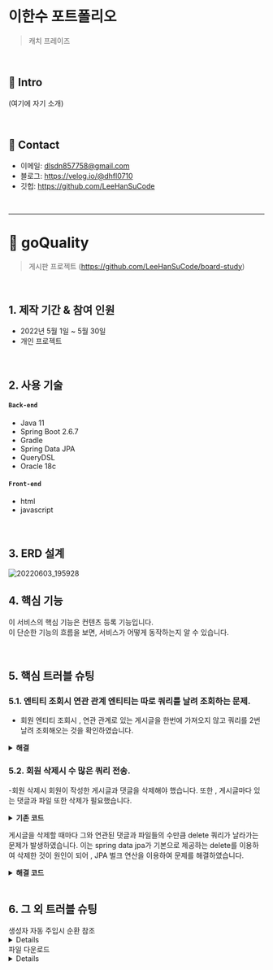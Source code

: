 # 이한수 포트폴리오
>캐치 프레이즈

</br>

## :pushpin: Intro
(여기에 자기 소개)

</br>

## :pushpin: Contact
- 이메일: dlsdn857758@gmail.com
- 블로그: https://velog.io/@dhfl0710
- 깃헙: https://github.com/LeeHanSuCode

</br>

--------------------------------------------------------------
# :pushpin: goQuality
>게시판 프로젝트 
>(https://github.com/LeeHanSuCode/board-study) 

</br>

## 1. 제작 기간 & 참여 인원
- 2022년 5월 1일 ~ 5월 30일
- 개인 프로젝트

</br>

## 2. 사용 기술
#### `Back-end`
  - Java 11
  - Spring Boot 2.6.7
  - Gradle
  - Spring Data JPA
  - QueryDSL
  - Oracle 18c
  
#### `Front-end`
  - html
  - javascript
</br>

## 3. ERD 설계
![20220603_195928](https://user-images.githubusercontent.com/101684811/171841579-972eac4f-430b-44fd-b017-6a82828b6ca1.png)


## 4. 핵심 기능
이 서비스의 핵심 기능은 컨텐츠 등록 기능입니다.  
이 단순한 기능의 흐름을 보면, 서비스가 어떻게 동작하는지 알 수 있습니다.  

</br>

## 5. 핵심 트러블 슈팅
### 5.1. 엔티티 조회시 연관 관계 엔티티는 따로 쿼리를 날려 조회하는 문제.

- 회원 엔티티 조회시 , 연관 관계로 있는 게시글을 한번에 가져오지 않고
 쿼리를 2번 날려 조회해오는 것을 확인하였습니다.

<details>
<summary><b>해결</b></summary>
<div markdown="1">

~~~java

    @Query("select m from Member m left join fetch m.boardList where m.id=:id")
    public Optional<Member> findByFetchId(@Param("id") Long id);
  ~~~

fetch join을 활용하여 한번에 조회할 수 있도록 해결하였습니다.  

</div>
</details>

### 5.2. 회원 삭제시 수 많은 쿼리 전송.
  
  -회원 삭제시 회원이 작성한 게시글과 댓글을 삭제해야 했습니다.
   또한 , 게시글마다 있는 댓글과 파일 또한 삭제가 필요했습니다.
  
  

<details>
<summary><b>기존 코드</b></summary>
<div markdown="1">

//MemberService
~~~java

    //회원 삭제 작업
    @Transactional
    public void removeMember(Long id){
        Member member = memberRepository.findByFetchId(id)
                .orElseThrow(() -> new MemberException("존재하지 않는 회원 입니다."));

        //회원이 작성한 게시글을 삭제
        for(Board b :  member.getBoardList()){
            deletedByMember(b);			
            boardRepository.delete(b);
        }

        memberRepository.delete(member);			
    }

  
  //게시글과 연관된 파일과 댓글 삭제.
 private void deletedByMember(Board board){			
        //게시글 삭제
        if(board.getFileStores().size()>0){
            for(FileStore f : board.getFileStores()){
                fileStoreRepository.delete(f);
            }
        }

        //댓글 삭제
        if(board.getComments().size() > 0){
            for(Comments c : board.getComments()){
                commentsRepository.delete(c);       
            }
        }
    }
~~~
  
  
</div>
</details>
  
 
 게시글을 삭제할 때마다 그와 연관된 댓글과 파일들의 수만큼 delete 쿼리가 날라가는 문제가 발생하였습니다.
 이는 spring data jpa가 기본으로 제공하는 delete를 이용하여 삭제한 것이 원인이 되어 , 
 JPA 벌크 연산을 이용하여 문제를 해결하였습니다.

 <details>
<summary><b>해결 코드</b></summary>
<div markdown="1">
  
  //MemberService
  ~~~java
    @Transactional
    public void removeMember(Long id){
        Member member = memberRepository.findByFetchId(id)
                .orElseThrow(() -> new MemberException("존재하지 않는 회원 입니다."));
        
  
        //회원이 작성한 게시글을 삭제
        for(Board b :  member.getBoardList()){
            deletedByBoard(b);
            boardRepository.delete(b);
        }

        //회원이 작성한 댓글 삭제
        deletedByMember(member);

        memberRepository.delete(member);
    }

  
  
    //삭제되는 게시글과 연관된 파일과 댓글 삭제
    private void deletedByBoard(Board board){
        //게시글 삭제
        if(board.getFileStores().size()>0){
            fileStoreRepository.deletedByBoard(board);
        }

        //댓글 삭제
        if(board.getComments().size() > 0){
            commentsRepository.deletedByBoard(board);
        }
    }

  
    //삭제되는 회원과 연관된 댓글 삭제
    private void deletedByMember(Member member){
        if(member.getCommentsList().size() > 0){
            commentsRepository.deletedByMember(member);
        }
    }
  ~~~
  
  
  //FileStoreRepository
  ~~~java
  
    //게시글에 있는 파일 삭제
    @Modifying
    @Query("delete from FileStore f where f.board = :board")
    public int deletedByBoard(@Param("board") Board board);
  
  ~~~
  
  
 //CommentesRepository
  ~~~java
  
     //회원이 작성한 댓글 삭제
    @Modifying
    @Query("delete from Comments c where c.member =:member")
    public int deletedByMember(@Param("member")Member member);
  
    //게시글에 작성된 댓글 삭제
    @Modifying
    @Query("delete from Comments c where c.board =:board")
    public int deletedByBoard(@Param("board")Board board);
  ~~~
  
  </div>
</details>
</br>

## 6. 그 외 트러블 슈팅
<summary>생성자 자동 주입시 순환 참조</summary>
<details>
<div markdown="1">
-원인 : Service 계층들끼리 서로 참조하고 있어 문제가 발생. 
-해결 : 단방향 참조로 변경 . Service -> Repository 계층만 참조하도록 전체 구조 변경.
</div>
</details>

<summary>파일 다운로드</summary>
<details>
<div markdown="1">
-원인 : CONTENT_DISPOSITION 헤더의 부재.
-해결 : ResponseEntity를 사용하여 응답에  contentDisposition = "attachment; filename 추가하여 해결
</div>
</details>


</br>

